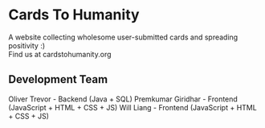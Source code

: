 # Cards To Humanity
A website collecting wholesome user-submitted cards and spreading positivity :)  
Find us at cardstohumanity.org

## Development Team
Oliver Trevor - Backend (Java + SQL)
Premkumar Giridhar - Frontend (JavaScript + HTML + CSS + JS)
Will Liang - Frontend (JavaScript + HTML + CSS + JS)
